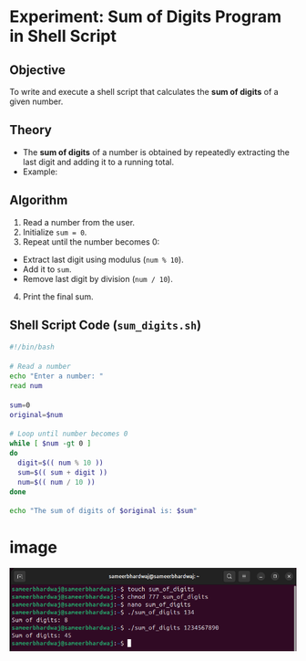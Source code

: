 # Experiment: Sum of Digits Program in Shell Script

## Objective
To write and execute a shell script that calculates the **sum of digits** of a given number.

## Theory
- The **sum of digits** of a number is obtained by repeatedly extracting the last digit and adding it to a running total.  
- Example:  

## Algorithm
1. Read a number from the user.  
2. Initialize `sum = 0`.  
3. Repeat until the number becomes 0:  
 - Extract last digit using modulus (`num % 10`).  
 - Add it to `sum`.  
 - Remove last digit by division (`num / 10`).  
4. Print the final sum.  

## Shell Script Code (`sum_digits.sh`)

```sh
#!/bin/bash

# Read a number
echo "Enter a number: "
read num

sum=0
original=$num

# Loop until number becomes 0
while [ $num -gt 0 ]
do
  digit=$(( num % 10 ))
  sum=$(( sum + digit ))
  num=$(( num / 10 ))
done

echo "The sum of digits of $original is: $sum"
```

# **image**
![image](sum_of_digits.sh.png)
